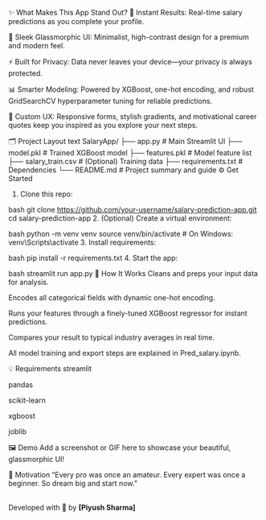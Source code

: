 ✨ What Makes This App Stand Out?
🔮 Instant Results: Real-time salary predictions as you complete your profile.

🖤 Sleek Glassmorphic UI: Minimalist, high-contrast design for a premium and modern feel.

⚡ Built for Privacy: Data never leaves your device—your privacy is always protected.

📊 Smarter Modeling: Powered by XGBoost, one-hot encoding, and robust GridSearchCV hyperparameter tuning for reliable predictions.

🎨 Custom UX: Responsive forms, stylish gradients, and motivational career quotes keep you inspired as you explore your next steps.

🗂️ Project Layout
text
SalaryApp/
├── app.py             # Main Streamlit UI
├── model.pkl          # Trained XGBoost model
├── features.pkl       # Model feature list
├── salary_train.csv   # (Optional) Training data
├── requirements.txt   # Dependencies
└── README.md          # Project summary and guide
⚙️ Get Started
1. Clone this repo:

bash
git clone https://github.com/your-username/salary-prediction-app.git
cd salary-prediction-app
2. (Optional) Create a virtual environment:

bash
python -m venv venv
source venv/bin/activate  # On Windows: venv\Scripts\activate
3. Install requirements:

bash
pip install -r requirements.txt
4. Start the app:

bash
streamlit run app.py
🧠 How It Works
Cleans and preps your input data for analysis.

Encodes all categorical fields with dynamic one-hot encoding.

Runs your features through a finely-tuned XGBoost regressor for instant predictions.

Compares your result to typical industry averages in real time.

All model training and export steps are explained in Pred_salary.ipynb.

💡 Requirements
streamlit

pandas

scikit-learn

xgboost

joblib

🖼️ Demo
Add a screenshot or GIF here to showcase your beautiful, glassmorphic UI!

🚀 Motivation
“Every pro was once an amateur. Every expert was once a beginner. So dream big and start now.”

<br> Developed with 🖤 by **[Piyush Sharma]**
